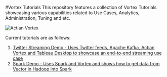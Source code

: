 #Vortex Tutorials
This repository features a collection of Vortex Tutorials showcasing various capabilities related to Use Cases, Analytics, Administration, Tuning and etc.

![Actian Vortex](http://wwwcdn2.actian.com/wp-content/uploads/2015/03/vortex-img.jpg)


Current tutorials are as follows:

1. [Twitter Streaming Demo - Uses Twitter feeds, Apache Kafka, Actian Vortex and Tableau Desktop to showcase an end-to-end streaming use case](tutorials/streaming-twitter-demo/README.md)
1. [Spark Demo - Uses Spark and Vortex and shows how to get data from Vector in Hadoop into Spark](tutorials/spark-demo/README.md)
